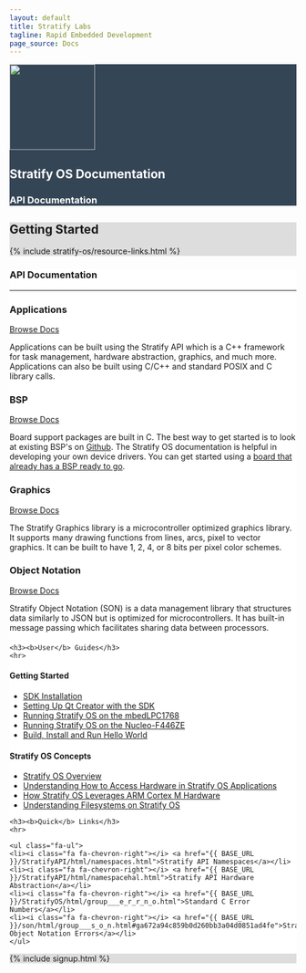 ```yaml
---
layout: default
title: Stratify Labs
tagline: Rapid Embedded Development
page_source: Docs
---
```


<div style="background: #344555; color: #fff;">
<div class="container">
<div class="row header_row">
		<div class="col-md-3">
			<img class="post_image" height="150px"  src="{{ BASE_PATH }}/images/Stratify-OS-Logo-Cog.svg" />
		</div>
		<div class="col-md-9">
			<h2><b>Stratify OS Documentation</b></h2>
			<h3>API Documentation</h3>
		</div>
	</div>
</div>
</div>

<div style="background: #ddd; height: auto">
<div class="container">
  <h2>Getting <b>Started</b></h2>
  </div>
  {% include stratify-os/resource-links.html %}
</div>

<div style="background: #fff;">
	<div class="container">

  <h3><b>API</b> Documentation</h3>
  <hr>
  <div class="row" style="margin-top: 20px; margin-bottom: 20px;">
  <div class="col-md-3">
	<div class="panel panel-default">
	<div class="panel-body">
	<h3><b>Applications</b></h3>
  <a href = "../StratifyAPI/html" class="btn btn-primary btn-lg">Browse Docs</a>
  <p> </p>
  <p>Applications can be built using the Stratify API which is a C++ framework for task management, hardware abstraction, graphics, and much more. Applications can also be built using C/C++ and standard POSIX and C library calls.</p>
  </div>
	</div>
	</div>
  <div class="col-md-3">
	<div class="panel panel-default">
	<div class="panel-body">
    <h3><b>BSP</b></h3>
    <a href = "../StratifyOS/html" class="btn btn-primary btn-lg">Browse Docs</a>
    <p> </p>
    <p>Board support packages are built in C. The best way to get started is to look at existing BSP's on <a href="https://github.com/StratifyLabs" target="_blank">Github</a>. The Stratify OS documentation is helpful in developing your own device drivers. You can get started using a <a href="{{ BASE_URL }}/hardware/">board that already has a BSP ready to go</a>.</p>
  </div>
	</div>
	</div>
  <div class="col-md-3">
	<div class="panel panel-default">
	<div class="panel-body">
    <h3><b>Graphics</b></h3>
    <a href = "../sgfx/html" class="btn btn-primary btn-lg">Browse Docs</a>
    <p> </p>
    <p>The Stratify Graphics library is a microcontroller optimized graphics library. It supports many drawing functions from lines, arcs, pixel to vector graphics. It can be built to have 1, 2, 4, or 8 bits per pixel color schemes.</p>
  </div>
	</div>
	</div>
  <div class="col-md-3">
	<div class="panel panel-default">
	<div class="panel-body">
    <h3><b>Object Notation</b></h3>
    <a href = "../son/html" class="btn btn-primary btn-lg">Browse Docs</a>
    <p> </p>
    <p>Stratify Object Notation (SON) is a data management library that structures data similarly to JSON but is optimized for microcontrollers. It has built-in message passing which facilitates sharing data between processors.</p>
  </div>
	</div>
	</div>
  </div>

	<h3><b>User</b> Guides</h3>
	<hr>

<h4>Getting Started</h4>
<ul class="fa-ul">
	<li><i class="fa fa-chevron-right"></i> <a href="{{ BASE_URL }}/user%20guides/2018/02/10/SDK-Installation/">SDK Installation</a></li>
	<li><i class="fa fa-chevron-right"></i> <a href="{{ BASE_URL }}/user%20guides/2018/02/20/SDK-Qt-Creator-Setup/">Setting Up Qt Creator with the SDK</a></li>
	<li><i class="fa fa-chevron-right"></i> <a href="{{ BASE_URL }}/user%20guides/2018/02/10/Installing-StratifyOS-on-mbedLPC1768/">Running Stratify OS on the mbedLPC1768</a></li>
	<li><i class="fa fa-chevron-right"></i> <a href="{{ BASE_URL }}/user%20guides/2018/02/10/Installing-StratifyOS-on-Nucleo-F446ZE/">Running Stratify OS on the Nucleo-F446ZE</a></li>
	<li><i class="fa fa-chevron-right"></i> <a href="{{ BASE_URL }}/user%20guides/2018/02/10/HelloWorld-Download-Build-Install/">Build, Install and Run Hello World</a></li>
</ul>

<h4>Stratify OS Concepts</h4>
<ul class="fa-ul">
	<li><i class="fa fa-chevron-right"></i> <a href="{{ BASE_URL }}/user%20guides/2018/02/26/Understanding-Stratify-OS/">Stratify OS Overview</a></li>
	<li><i class="fa fa-chevron-right"></i> <a href="{{ BASE_URL }}/user%20guides/2018/02/10/Understanding-Device-Drivers/">Understanding How to Access Hardware in Stratify OS Applications</a></li>
	<li><i class="fa fa-chevron-right"></i> <a href="{{ BASE_URL }}/user%20guides/2018/03/06/How-Stratify-OS-Levarages-ARM-Cortex-M/">How Stratify OS Leverages ARM Cortex M Hardware</a></li>
	<li><i class="fa fa-chevron-right"></i> <a href="{{ BASE_URL }}/user%20guides/2018/03/07/Understanding-Filesystems-on-Stratify-OS/">Understanding Filesystems on Stratify OS</a></li>
</ul>


	<h3><b>Quick</b> Links</h3>
	<hr>

	<ul class="fa-ul">
	<li><i class="fa fa-chevron-right"></i> <a href="{{ BASE_URL }}/StratifyAPI/html/namespaces.html">Stratify API Namespaces</a></li>
	<li><i class="fa fa-chevron-right"></i> <a href="{{ BASE_URL }}/StratifyAPI/html/namespacehal.html">Stratify API Hardware Abstraction</a></li>
	<li><i class="fa fa-chevron-right"></i> <a href="{{ BASE_URL }}/StratifyOS/html/group___e_r_r_n_o.html">Standard C Error Numbers</a></li>
	<li><i class="fa fa-chevron-right"></i> <a href="{{ BASE_URL }}/son/html/group___s_o_n.html#ga672a94c859b0d260bb3a04d0851ad4fe">Stratify Object Notation Errors</a></li>
	</ul>

</div>


<div style="background: #ddd;">
	<div class="container">
		{% include signup.html %}
	</div>
</div>
